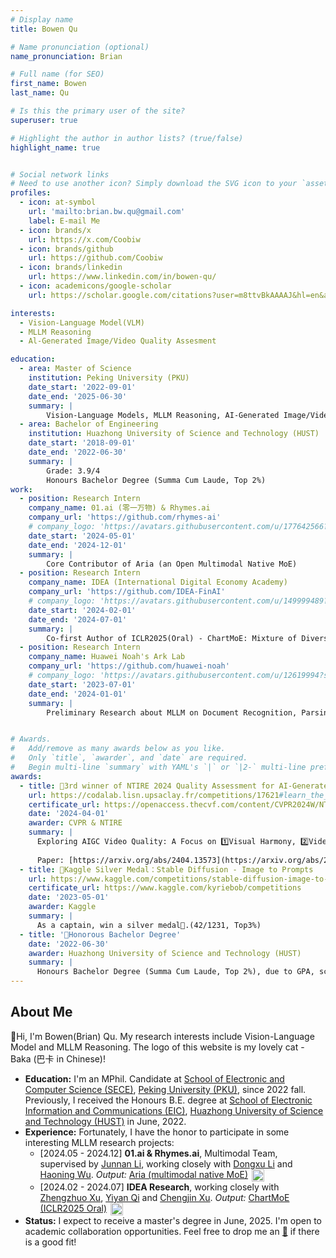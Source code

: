 ```yaml
---
# Display name
title: Bowen Qu

# Name pronunciation (optional)
name_pronunciation: Brian

# Full name (for SEO)
first_name: Bowen
last_name: Qu

# Is this the primary user of the site?
superuser: true

# Highlight the author in author lists? (true/false)
highlight_name: true


# Social network links
# Need to use another icon? Simply download the SVG icon to your `assets/media/icons/` folder.
profiles:
  - icon: at-symbol
    url: 'mailto:brian.bw.qu@gmail.com'
    label: E-mail Me
  - icon: brands/x
    url: https://x.com/Coobiw
  - icon: brands/github
    url: https://github.com/Coobiw
  - icon: brands/linkedin
    url: https://www.linkedin.com/in/bowen-qu/
  - icon: academicons/google-scholar
    url: https://scholar.google.com/citations?user=m8ttvBkAAAAJ&hl=en&authuser=2

interests:
  - Vision-Language Model(VLM)
  - MLLM Reasoning
  - Al-Generated Image/Video Quality Assesment

education:
  - area: Master of Science
    institution: Peking University (PKU)
    date_start: '2022-09-01'
    date_end: '2025-06-30'
    summary: |
        Vision-Language Models, MLLM Reasoning, AI-Generated Image/Video Quality Assesment
  - area: Bachelor of Engineering
    institution: Huazhong University of Science and Technology (HUST)
    date_start: '2018-09-01'
    date_end: '2022-06-30'
    summary: |
        Grade: 3.9/4
        Honours Bachelor Degree (Summa Cum Laude, Top 2%)
work:
  - position: Research Intern
    company_name: 01.ai (零一万物) & Rhymes.ai
    company_url: 'https://github.com/rhymes-ai'
    # company_logo: 'https://avatars.githubusercontent.com/u/177642566?s=200&v=4'
    date_start: '2024-05-01'
    date_end: '2024-12-01'
    summary: |
        Core Contributor of Aria (an Open Multimodal Native MoE)
  - position: Research Intern
    company_name: IDEA (International Digital Economy Academy)
    company_url: 'https://github.com/IDEA-FinAI'
    # company_logo: 'https://avatars.githubusercontent.com/u/149999489?s=200&v=4'
    date_start: '2024-02-01'
    date_end: '2024-07-01'
    summary: |
        Co-first Author of ICLR2025(Oral) - ChartMoE: Mixture of Diversely Aligned Expert Connector for Chart Understanding
  - position: Research Intern
    company_name: Huawei Noah's Ark Lab
    company_url: 'https://github.com/huawei-noah'
    # company_logo: 'https://avatars.githubusercontent.com/u/12619994?s=200&v=4'
    date_start: '2023-07-01'
    date_end: '2024-01-01'
    summary: |
        Preliminary Research about MLLM on Document Recognition, Parsing and Understannding.


# Awards.
#   Add/remove as many awards below as you like.
#   Only `title`, `awarder`, and `date` are required.
#   Begin multi-line `summary` with YAML's `|` or `|2-` multi-line prefix and indent 2 spaces below.
awards:
  - title: 🥉3rd winner of NTIRE 2024 Quality Assessment for AI-Generated Content - Track 2 Video
    url: https://codalab.lisn.upsaclay.fr/competitions/17621#learn_the_details
    certificate_url: https://openaccess.thecvf.com/content/CVPR2024W/NTIRE/papers/Qu_Exploring_AIGC_Video_Quality_A_Focus_on_Visual_Harmony_Video-Text_CVPRW_2024_paper.pdf
    date: '2024-04-01'
    awarder: CVPR & NTIRE
    summary: |
      Exploring AIGC Video Quality: A Focus on 1️⃣Visual Harmony, 2️⃣Video-Text Consistency and 3️⃣Domain Distribution Gap. 
      
      Paper: [https://arxiv.org/abs/2404.13573](https://arxiv.org/abs/2404.13573)
  - title: 🥈Kaggle Silver Medal：Stable Diffusion - Image to Prompts
    url: https://www.kaggle.com/competitions/stable-diffusion-image-to-prompts
    certificate_url: https://www.kaggle.com/kyriebob/competitions
    date: '2023-05-01'
    awarder: Kaggle
    summary: |
      As a captain, win a silver medal🥈.(42/1231, Top3%)
  - title: '🏅Honorous Bachelor Degree'
    date: '2022-06-30'
    awarder: Huazhong University of Science and Technology (HUST)
    summary: |
      Honours Bachelor Degree (Summa Cum Laude, Top 2%), due to GPA, scientific research achievements, and student work awards.
---
```

## About Me
👋Hi, I'm Bowen(Brian) Qu. My research interests include Vision-Language Model and MLLM Reasoning. The logo of this website is my lovely cat - Baka (巴卡 in Chinese)!

- **Education:** I'm an MPhil. Candidate at [School of Electronic and Computer Science (SECE)](https://www.ece.pku.edu.cn/en/), [Peking University (PKU)](https://english.pku.edu.cn/), since 2022 fall. Previously, I received the Honours B.E. degree at [School of Electronic Information and Communications (EIC)](http://ei.hust.edu.cn/), [Huazhong University of Science and Technology (HUST)](https://www.hust.edu.cn/) in June, 2022.
- **Experience:** Fortunately, I have the honor to participate in some interesting MLLM research projects:
  - [2024.05 - 2024.12] **01.ai & Rhymes.ai**, Multimodal Team, supervised by [Junnan Li](https://scholar.google.com/citations?user=MuUhwi0AAAAJ&hl=en&authuser=2), working closely with [Dongxu Li](https://scholar.google.com/citations?user=h5XtaUUAAAAJ&hl=en&authuser=2) and [Haoning Wu](https://teowu.github.io/). *Output:* [Aria (multimodal native MoE)](https://github.com/rhymes-ai/Aria) [<img src="https://img.shields.io/github/stars/rhymes-ai/Aria" style="width: auto; height: 20px; vertical-align: top; display: inline; margin: 0 2px;">](https://github.com/rhymes-ai/Aria) 
  - [2024.02 - 2024.07] **IDEA Research**, working closely with [Zhengzhuo Xu](https://xuzhengzhuo.com/), [Yiyan Qi](https://scholar.google.com/citations?user=ZG9GqnMAAAAJ&hl=en) and [Chengjin Xu](https://scholar.google.de/citations?user=sIts5VgAAAAJ&hl=zh-CN). *Output:* [ChartMoE (ICLR2025 Oral)](https://github.com/IDEA-FinAI/ChartMoE) [<img src="https://img.shields.io/github/stars/IDEA-FinAI/ChartMoE" style="width: auto; height: 20px; vertical-align: top; display: inline; margin: 0 2px;">](https://github.com/IDEA-FinAI/ChartMoE)
- **Status:** I expect to receive a master's degree in June, 2025. I'm open to academic collaboration opportunities. Feel free to drop me an [📧](mailto:brian.bw.qu@gmail.com) if there is a good fit!
